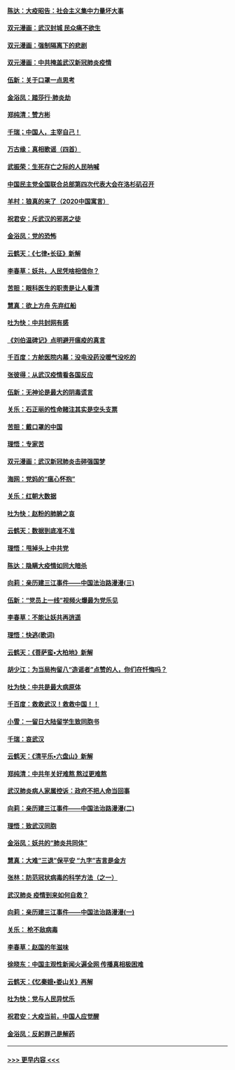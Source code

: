 #### [陈达：大疫昭告：社会主义集中力量坏大事](../pages/nsc993/n11859419.md?t=02120344) 
#### [双元漫画：武汉封城 民众痛不欲生](../pages/nsc993/n11859287.md?t=02120344) 
#### [双元漫画：强制隔离下的悲剧](../pages/nsc993/n11859244.md?t=02120344) 
#### [双元漫画：中共掩盖武汉新冠肺炎疫情](../pages/nsc993/n11858249.md?t=02120344) 
#### [伍新：关于口罩一点思考](../pages/nsc993/n11859195.md?t=02120344) 
#### [金浴凤：踏莎行‧肺炎劫](../pages/nsc993/n11858227.md?t=02120344) 
#### [郑纯清：赞方彬](../pages/nsc993/n11856803.md?t=02120344) 
#### [千瑞；中国人，主宰自己！](../pages/nsc993/n11856793.md?t=02120344) 
#### [万古缘：真相歌谣（四首）](../pages/nsc993/n11856263.md?t=02120344) 
#### [武振荣：生死存亡之际的人民呐喊](../pages/nsc993/n11856256.md?t=02120344) 
#### [中国民主党全国联合总部第四次代表大会在洛杉矶召开](../pages/nsc993/n11856344.md?t=02120344) 
#### [羊村：狼真的来了（2020中国寓言）](../pages/nsc993/n11856229.md?t=02120344) 
#### [祝君安：斥武汉的邪恶之徒](../pages/nsc993/n11855861.md?t=02120344) 
#### [金浴凤：党的恐怖](../pages/nsc993/n11855849.md?t=02120344) 
#### [云鹤天：《七律▪长征》新解](../pages/nsc993/n11855479.md?t=02120344) 
#### [李春草：妖共，人民凭啥相信你？](../pages/nsc993/n11855196.md?t=02120344) 
#### [苦胆：眼科医生的职责是让人看清](../pages/nsc993/n11853840.md?t=02120344) 
#### [慧真：欲上方舟 先弃红船](../pages/nsc993/n11853483.md?t=02120344) 
#### [吐为快：中共封网有感](../pages/nsc993/n11852575.md?t=02120344) 
#### [《刘伯温碑记》点明避开瘟疫的真言](../pages/nsc993/n11852128.md?t=02120344) 
#### [千百度：方舱医院内幕：没电没药没暖气没吃的](../pages/nsc993/n11850211.md?t=02120344) 
#### [张彼得：从武汉疫情看各国反应](../pages/nsc993/n11850102.md?t=02120344) 
#### [伍新：无神论是最大的阴毒谎言](../pages/nsc993/n11846129.md?t=02120344) 
#### [关乐：石正丽的性命赌注其实是空头支票](../pages/nsc993/n11846109.md?t=02120344) 
#### [苦胆：戴口罩的中国](../pages/nsc993/n11845576.md?t=02120344) 
#### [理悟：专家苦](../pages/nsc993/n11845564.md?t=02120344) 
#### [双元漫画：武汉新冠肺炎击碎强国梦](../pages/nsc993/n11843320.md?t=02120344) 
#### [海网：党妈的“瘟心怀抱”](../pages/nsc993/n11840740.md?t=02120344) 
#### [关乐：红朝大数据](../pages/nsc993/n11840675.md?t=02120344) 
#### [吐为快：赵粉的肺腑之哀](../pages/nsc993/n11840618.md?t=02120344) 
#### [云鹤天：数据到底准不准](../pages/nsc993/n11840325.md?t=02120344) 
#### [理悟：甩掉头上中共党](../pages/nsc993/n11838826.md?t=02120344) 
#### [陈达：隐瞒大疫情如同大暗杀](../pages/nsc993/n11838771.md?t=02120344) 
#### [向莉：亲历建三江事件——中国法治路漫漫(三)](../pages/nsc993/n11831825.md?t=02120344) 
#### [伍新：“党员上一线”视频火爆最为党乐见](../pages/nsc993/n11838200.md?t=02120344) 
#### [李春草：不能让妖共再逍遥](../pages/nsc993/n11838102.md?t=02120344) 
#### [理悟：快逃(歌词)](../pages/nsc993/n11838083.md?t=02120344) 
#### [云鹤天：《菩萨蛮▪大柏地》新解](../pages/nsc993/n11838059.md?t=02120344) 
#### [胡少江：为当局拘留八“造谣者”点赞的人，你们在忏悔吗？](../pages/nsc993/n11836801.md?t=02120344) 
#### [吐为快：中共是最大病原体](../pages/nsc993/n11836748.md?t=02120344) 
#### [千百度：救救武汉！救救中国！！](../pages/nsc993/n11836145.md?t=02120344) 
#### [小雪：一留日大陆留学生致同胞书](../pages/nsc993/n11834624.md?t=02120344) 
#### [千瑞：哀武汉](../pages/nsc993/n11833647.md?t=02120344) 
#### [云鹤天：《清平乐▪六盘山》新解](../pages/nsc993/n11833611.md?t=02120344) 
#### [郑纯清：中共年关好难熬 熬过更难熬](../pages/nsc993/n11833489.md?t=02120344) 
#### [武汉肺炎病人家属控诉：政府不把人命当回事](../pages/nsc993/n11833205.md?t=02120344) 
#### [向莉：亲历建三江事件——中国法治路漫漫(二)](../pages/nsc993/n11829102.md?t=02120344) 
#### [理悟：致武汉同胞](../pages/nsc993/n11831522.md?t=02120344) 
#### [金浴凤：妖共的“肺炎共同体”](../pages/nsc993/n11829448.md?t=02120344) 
#### [慧真：大难“三退”保平安 “九字”吉言是金方](../pages/nsc993/n11829501.md?t=02120344) 
#### [张林：防范冠状病毒的科学方法（之一）](../pages/nsc993/n11828618.md?t=02120344) 
#### [武汉肺炎 疫情到来如何自救？](../pages/nsc993/n11827632.md?t=02120344) 
#### [向莉：亲历建三江事件——中国法治路漫漫(一)](../pages/nsc993/n11827190.md?t=02120344) 
#### [关乐： 枪不敌病毒](../pages/nsc993/n11826746.md?t=02120344) 
#### [李春草：赵国的年滋味](../pages/nsc993/n11826321.md?t=02120344) 
#### [徐晓东：中国主观性新闻火遍全网 传播真相极困难](../pages/nsc993/n11826508.md?t=02120344) 
#### [云鹤天：《忆秦娥▪娄山关》再解](../pages/nsc993/n11824682.md?t=02120344) 
#### [吐为快：党与人民异忧乐](../pages/nsc993/n11824660.md?t=02120344) 
#### [祝君安：大疫当前，中国人应觉醒](../pages/nsc993/n11821946.md?t=02120344) 
#### [金浴凤：反躬罪己是解药](../pages/nsc993/n11820280.md?t=02120344) 

----
#### [ >>> 更早内容 <<< ](../indexes/nsc993-earlier.md)
